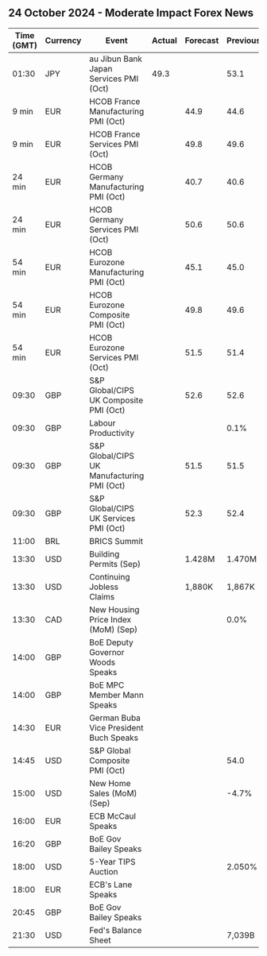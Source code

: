 ## 24 October 2024 - Moderate Impact Forex News

| Time (GMT) | Currency | Event | Actual | Forecast | Previous |
|------|----------|-------|--------|----------|----------|
| 01:30 | JPY | au Jibun Bank Japan Services PMI (Oct) | 49.3 |  | 53.1 |
| 9 min | EUR | HCOB France Manufacturing PMI (Oct) |  | 44.9 | 44.6 |
| 9 min | EUR | HCOB France Services PMI (Oct) |  | 49.8 | 49.6 |
| 24 min | EUR | HCOB Germany Manufacturing PMI (Oct) |  | 40.7 | 40.6 |
| 24 min | EUR | HCOB Germany Services PMI (Oct) |  | 50.6 | 50.6 |
| 54 min | EUR | HCOB Eurozone Manufacturing PMI (Oct) |  | 45.1 | 45.0 |
| 54 min | EUR | HCOB Eurozone Composite PMI (Oct) |  | 49.8 | 49.6 |
| 54 min | EUR | HCOB Eurozone Services PMI (Oct) |  | 51.5 | 51.4 |
| 09:30 | GBP | S&P Global/CIPS UK Composite PMI (Oct) |  | 52.6 | 52.6 |
| 09:30 | GBP | Labour Productivity |  |  | 0.1% |
| 09:30 | GBP | S&P Global/CIPS UK Manufacturing PMI (Oct) |  | 51.5 | 51.5 |
| 09:30 | GBP | S&P Global/CIPS UK Services PMI (Oct) |  | 52.3 | 52.4 |
| 11:00 | BRL | BRICS Summit |  |  |  |
| 13:30 | USD | Building Permits (Sep) |  | 1.428M | 1.470M |
| 13:30 | USD | Continuing Jobless Claims |  | 1,880K | 1,867K |
| 13:30 | CAD | New Housing Price Index (MoM) (Sep) |  |  | 0.0% |
| 14:00 | GBP | BoE Deputy Governor Woods Speaks |  |  |  |
| 14:00 | GBP | BoE MPC Member Mann Speaks |  |  |  |
| 14:30 | EUR | German Buba Vice President Buch Speaks |  |  |  |
| 14:45 | USD | S&P Global Composite PMI (Oct) |  |  | 54.0 |
| 15:00 | USD | New Home Sales (MoM) (Sep) |  |  | -4.7% |
| 16:00 | EUR | ECB McCaul Speaks |  |  |  |
| 16:20 | GBP | BoE Gov Bailey Speaks |  |  |  |
| 18:00 | USD | 5-Year TIPS Auction |  |  | 2.050% |
| 18:00 | EUR | ECB's Lane Speaks |  |  |  |
| 20:45 | GBP | BoE Gov Bailey Speaks |  |  |  |
| 21:30 | USD | Fed's Balance Sheet |  |  | 7,039B |
